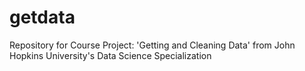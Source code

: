 # getdata
Repository for Course Project: 'Getting and Cleaning Data' from John Hopkins University's Data Science Specialization
